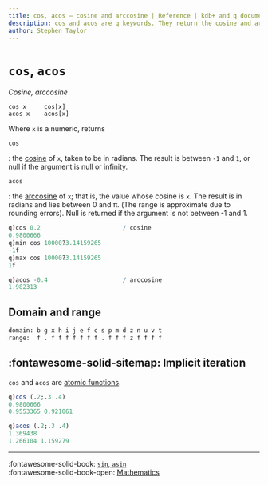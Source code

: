 ```yaml
---
title: cos, acos – cosine and arccosine | Reference | kdb+ and q documentation
description: cos and acos are q keywords. They return the cosine and arccosine respectively of their numeric argument.
author: Stephen Taylor
---
```

# `cos`, `acos`


_Cosine, arccosine_





```syntax
cos x     cos[x]
acos x    acos[x]
```

Where `x` is a numeric, returns 

`cos`

: the [cosine](https://en.wikipedia.org/wiki/Trigonometric_functions#cosine) 
of `x`, taken to be in radians. The result is between `-1` and `1`, or null if the argument is null or infinity.

`acos`

: the [arccosine](https://en.wikipedia.org/wiki/Inverse_trigonometric_functions#Basic_properties) of `x`; that is, the value whose cosine is `x`. The result is in radians and lies between 0 and &pi;. (The range is approximate due to rounding errors).
Null is returned if the argument is not between -1 and 1.

```q
q)cos 0.2                       / cosine
0.9800666
q)min cos 10000?3.14159265
-1f
q)max cos 10000?3.14159265
1f

q)acos -0.4                     / arccosine
1.982313
```


## Domain and range

```txt
domain: b g x h i j e f c s p m d z n u v t
range:  f . f f f f f f f . f f f z f f f f
```



## :fontawesome-solid-sitemap: Implicit iteration

`cos` and `acos` are [atomic functions](../basics/atomic.md).

```q
q)cos (.2;.3 .4)
0.9800666
0.9553365 0.921061

q)acos (.2;.3 .4)
1.369438
1.266104 1.159279
```



----
:fontawesome-solid-book:
[`sin`, `asin`](sin.md)
<br>
:fontawesome-solid-book-open:
[Mathematics](../basics/math.md)

